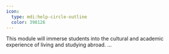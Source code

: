 ```yaml
---
icon:
  type: mdi:help-circle-outline
  color: 398126
---
```


This module will immerse students into the cultural and academic experience of living and studying abroad. ... 
